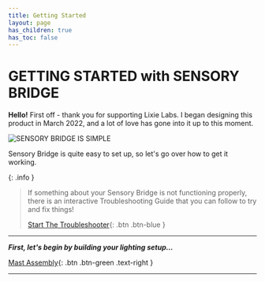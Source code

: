 ```yaml
---
title: Getting Started
layout: page
has_children: true
has_toc: false
---
```


# **GETTING STARTED with SENSORY BRIDGE**

**Hello!** First off - thank you for supporting Lixie Labs. I began designing this product in March 2022, and a lot of love has gone into it up to this moment.

![SENSORY BRIDGE IS SIMPLE](https://github.com/connornishijima/sensory_bridge_docs/blob/main/img/7.jpg?raw=true)

Sensory Bridge is quite easy to set up, so let's go over how to get it working.

{: .info }
> If something about your Sensory Bridge is not functioning properly, there is an interactive Troubleshooting Guide that you can follow to try and fix things!
>
> [Start The Troubleshooter](https://sensorybridge.rocks/troubleshooting/){: .btn .btn-blue }

-------------------------------------------------------

***First, let's begin by building your lighting setup...***

[Mast Assembly](https://connornishijima.github.io/sensory_bridge_docs/mast_assembly.html){: .btn .btn-green .text-right }

-------------------------------------------------------
